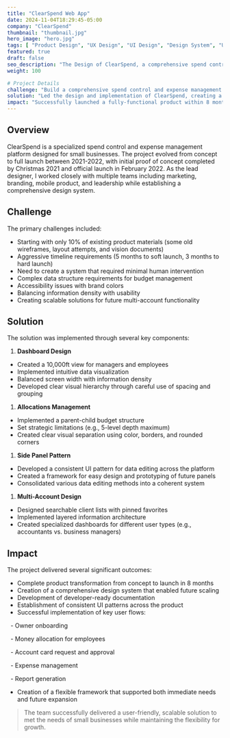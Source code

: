 ```yaml
---
title: "ClearSpend Web App"
date: 2024-11-04T18:29:45-05:00
company: "ClearSpend"
thumbnail: "thumbnail.jpg"
hero_image: "hero.jpg"
tags: [ "Product Design", "UX Design", "UI Design", "Design System", "User Experience", "User Interface" ]
featured: true
draft: false
seo_description: "The Design of ClearSpend, a comprehensive spend control application for small businesses."
weight: 100

# Project Details
challenge: "Build a comprehensive spend control and expense management solution for small businesses from scratch within an aggressive 8-month timeline."
solution: "Led the design and implementation of ClearSpend, creating a cohesive design system and user experience that balanced control with flexibility, utilizing two-week sprint cycles and iterative feedback loops."
impact: "Successfully launched a fully-functional product within 8 months, establishing a scalable design system and developer-ready documentation that formed the foundation for future product development."
---
```


## Overview

ClearSpend is a specialized spend control and expense management platform designed for small businesses. The project evolved from concept to full launch between 2021-2022, with initial proof of concept completed by Christmas 2021 and official launch in February 2022. As the lead designer, I worked closely with multiple teams including marketing, branding, mobile product, and leadership while establishing a comprehensive design system.

## Challenge

The primary challenges included:

- Starting with only 10% of existing product materials (some old wireframes, layout attempts, and vision documents)
- Aggressive timeline requirements (5 months to soft launch, 3 months to hard launch)
- Need to create a system that required minimal human intervention
- Complex data structure requirements for budget management
- Accessibility issues with brand colors
- Balancing information density with usability
- Creating scalable solutions for future multi-account functionality

## Solution

The solution was implemented through several key components:

1. **Dashboard Design**

- Created a 10,000ft view for managers and employees
- Implemented intuitive data visualization
- Balanced screen width with information density
- Developed clear visual hierarchy through careful use of spacing and grouping

1. **Allocations Management**

- Implemented a parent-child budget structure
- Set strategic limitations (e.g., 5-level depth maximum)
- Created clear visual separation using color, borders, and rounded corners

1. **Side Panel Pattern**

- Developed a consistent UI pattern for data editing across the platform
- Created a framework for easy design and prototyping of future panels
- Consolidated various data editing methods into a coherent system

1. **Multi-Account Design**

- Designed searchable client lists with pinned favorites
- Implemented layered information architecture
- Created specialized dashboards for different user types (e.g., accountants vs. business managers)

## Impact

The project delivered several significant outcomes:

- Complete product transformation from concept to launch in 8 months
- Creation of a comprehensive design system that enabled future scaling
- Development of developer-ready documentation
- Establishment of consistent UI patterns across the product
- Successful implementation of key user flows:

  - Owner onboarding

  - Money allocation for employees

  - Account card request and approval

  - Expense management

  - Report generation

- Creation of a flexible framework that supported both immediate needs and future expansion

> The team successfully delivered a user-friendly, scalable solution to met the needs of small businesses while maintaining the flexibility for growth.
